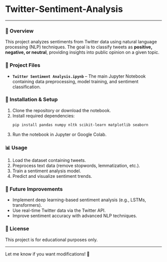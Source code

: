 # Twitter-Sentiment-Analysis

---

### 📌 Overview  
This project analyzes sentiments from Twitter data using natural language processing (NLP) techniques. The goal is to classify tweets as **positive, negative, or neutral**, providing insights into public opinion on a given topic.

### 📂 Project Files  
- **`Twitter Sentiment Analysis.ipynb`** – The main Jupyter Notebook containing data preprocessing, model training, and sentiment classification.   

### 🔧 Installation & Setup  
1. Clone the repository or download the notebook.  
2. Install required dependencies:  
   ```bash
   pip install pandas numpy nltk scikit-learn matplotlib seaborn
   ```
3. Run the notebook in Jupyter or Google Colab.  

### 📊 Usage  
1. Load the dataset containing tweets.  
2. Preprocess text data (remove stopwords, lemmatization, etc.).  
3. Train a sentiment analysis model.  
4. Predict and visualize sentiment trends.  
 

### 📌 Future Improvements  
- Implement deep learning-based sentiment analysis (e.g., LSTMs, transformers).  
- Use real-time Twitter data via the Twitter API.  
- Improve sentiment accuracy with advanced NLP techniques.  

### 📜 License  
This project is for educational purposes only.  

---

Let me know if you want modifications! 🚀
